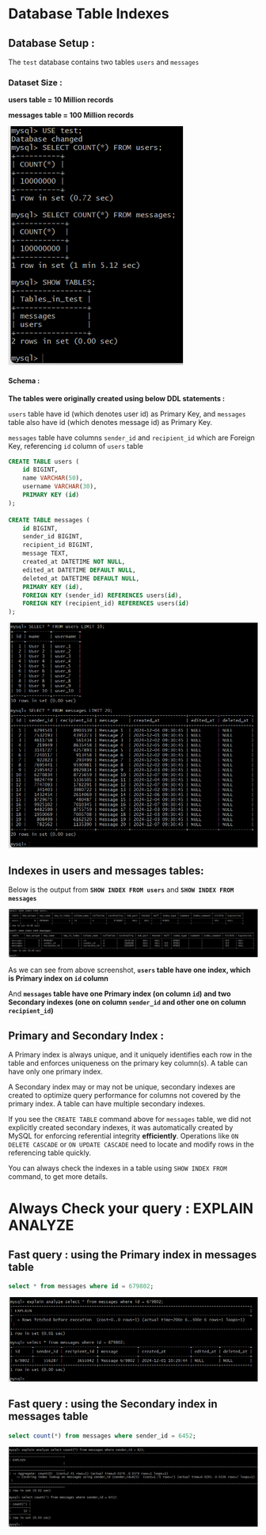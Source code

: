 # Database Table Indexes

## Database Setup : 

The `test` database contains two tables `users` and `messages`

### Dataset Size :

**users table = 10 Million records**

**messages table = 100 Million records**

!["users and messages table in test database"](tables.png?raw=true)

#### Schema  : 
**The tables were originally created using below DDL statements :**

`users` table have id (which denotes user id) as Primary Key, and `messages` table also have id (which denotes message id) as Primary Key. 

`messages` table have columns `sender_id` and `recipient_id` which are Foreign Key, referencing `id` column of `users` table

```sql
CREATE TABLE users (
    id BIGINT,
    name VARCHAR(50),
    username VARCHAR(30),
    PRIMARY KEY (id)
);

CREATE TABLE messages (
    id BIGINT,
    sender_id BIGINT,
    recipient_id BIGINT,
    message TEXT,
    created_at DATETIME NOT NULL,
    edited_at DATETIME DEFAULT NULL,
    deleted_at DATETIME DEFAULT NULL,
    PRIMARY KEY (id),
    FOREIGN KEY (sender_id) REFERENCES users(id),
    FOREIGN KEY (recipient_id) REFERENCES users(id)
);
```

!["users and messages table records"](table-records.png?raw=true)

## Indexes in users and messages tables:

Below is the output from **`SHOW INDEX FROM users`** and **`SHOW INDEX FROM messages`**

!["users and messages table indexes"](table-indexes.png?raw=true)

As we can see from above screenshot, **`users` table have one index, which is Primary index on `id` column**

And **`messages` table have one Primary index (on column `id`) and two Secondary indexes (one on column `sender_id` and other one on column `recipient_id`)**

## Primary and Secondary Index :

A Primary index is always unique, and it uniquely identifies each row in the table and enforces uniqueness on the primary key column(s). A table can have only one primary index.

A Secondary index may or may not be unique, secondary indexes are created to optimize query performance for columns not covered by the primary index. A table can have multiple secondary indexes.

If you see the `CREATE TABLE` command above for `messages` table, we did not explicitly created secondary indexes, it was automatically created by MySQL for enforcing referential integrity **efficiently**. Operations like `ON DELETE CASCADE` or `ON UPDATE CASCADE` need to locate and modify rows in the referencing table quickly.

You can always check the indexes in a table using `SHOW INDEX FROM` command, to get more details.


# Always Check your query : EXPLAIN ANALYZE

## Fast query : using the Primary index in messages table
```sql 
select * from messages where id = 679802;
```
!["select message with id"](select-message-with-id.png?raw=true)

## Fast query : using the Secondary index in messages table
```sql 
select count(*) from messages where sender_id = 6452;
```
!["count messages from sender_id"](count-message-from-sender_id.png?raw=true)


